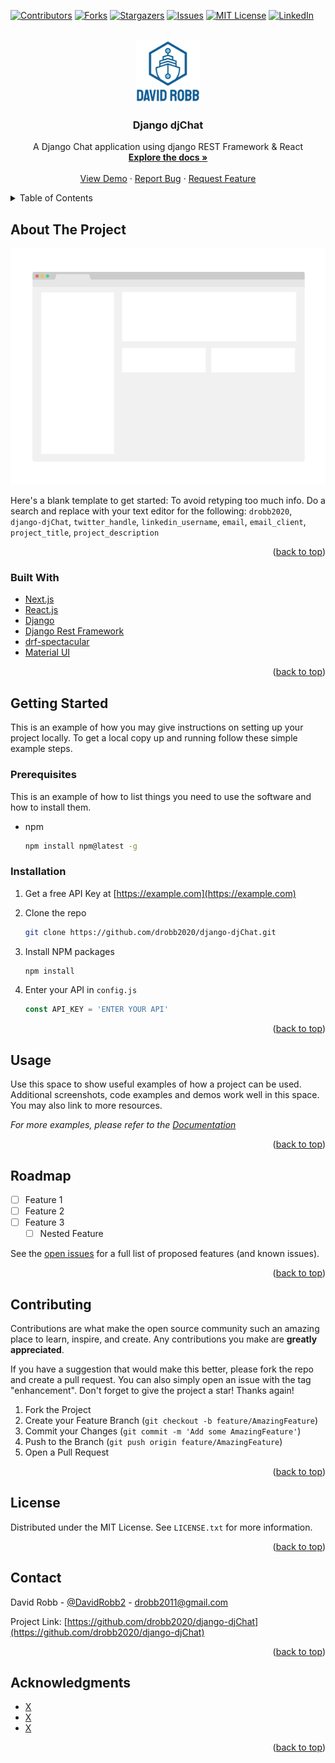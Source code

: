 <div id="top"></div>
<!--
*** Thanks for checking out the Best-README-Template. If you have a suggestion
*** that would make this better, please fork the repo and create a pull request
*** or simply open an issue with the tag "enhancement".
*** Don't forget to give the project a star!
*** Thanks again! Now go create something AMAZING! :D
-->

<!-- PROJECT SHIELDS -->
<!--
*** I'm using markdown "reference style" links for readability.
*** Reference links are enclosed in brackets [ ] instead of parentheses ( ).
*** See the bottom of this document for the declaration of the reference variables
*** for contributors-url, forks-url, etc. This is an optional, concise syntax you may use.
*** https://www.markdownguide.org/basic-syntax/#reference-style-links
-->

[![Contributors][contributors-shield]][contributors-url]
[![Forks][forks-shield]][forks-url]
[![Stargazers][stars-shield]][stars-url]
[![Issues][issues-shield]][issues-url]
[![MIT License][license-shield]][license-url]
[![LinkedIn][linkedin-shield]][linkedin-url]

<!-- PROJECT LOGO -->
<br />
<div align="center">
  <a href="https://github.com/drobb2020/django-djChat">
    <img src="assets/logo.png" alt="Logo" height="100">
  </a>

<h3 align="center">Django djChat</h3>

  <p align="center">
    A Django Chat application using django REST Framework & React
    <br />
    <a href="https://github.com/drobb2020/django-djChat"><strong>Explore the docs »</strong></a>
    <br />
    <br />
    <a href="https://github.com/drobb2020/django-djChat">View Demo</a>
    ·
    <a href="https://github.com/drobb2020/django-djChat/issues">Report Bug</a>
    ·
    <a href="https://github.com/drobb2020/django-djChat/issues">Request Feature</a>
  </p>
</div>

<!-- TABLE OF CONTENTS -->
<details>
  <summary>Table of Contents</summary>
  <ol>
    <li>
      <a href="#about-the-project">About The Project</a>
      <ul>
        <li><a href="#built-with">Built With</a></li>
      </ul>
    </li>
    <li>
      <a href="#getting-started">Getting Started</a>
      <ul>
        <li><a href="#prerequisites">Prerequisites</a></li>
        <li><a href="#installation">Installation</a></li>
      </ul>
    </li>
    <li><a href="#usage">Usage</a></li>
    <li><a href="#roadmap">Roadmap</a></li>
    <li><a href="#contributing">Contributing</a></li>
    <li><a href="#license">License</a></li>
    <li><a href="#contact">Contact</a></li>
    <li><a href="#acknowledgments">Acknowledgments</a></li>
  </ol>
</details>

<!-- ABOUT THE PROJECT -->

## About The Project

[![Product Name Screen Shot][product-screenshot]](https://example.com)

Here's a blank template to get started: To avoid retyping too much info. Do a search and replace with your text editor for the following: `drobb2020`, `django-djChat`, `twitter_handle`, `linkedin_username`, `email`, `email_client`, `project_title`, `project_description`

<p align="right">(<a href="#top">back to top</a>)</p>

### Built With

- [Next.js](https://nextjs.org/)
- [React.js](https://reactjs.org/)
- [Django](https://www.djangoproject.com/)
- [Django Rest Framework](https://www.django-rest-framework.org/)
- [drf-spectacular](https://drf-spectacular.readthedocs.io/en/latest/)
- [Material UI](https://mui.com/)
<!-- - [Bootstrap](https://getbootstrap.com/)
- [Tailwindcss](https://tailwindcss.com/)
- [Font Awesome](https://fontawesome.com/)
- [JQuery](https://jquery.com/)
- [HTMX](https://htmx.org/)
- [Alpine.js](https://alpinejs.dev/) -->

<p align="right">(<a href="#top">back to top</a>)</p>

<!-- GETTING STARTED -->

## Getting Started

This is an example of how you may give instructions on setting up your project locally.
To get a local copy up and running follow these simple example steps.

### Prerequisites

This is an example of how to list things you need to use the software and how to install them.

- npm

  ```sh
  npm install npm@latest -g
  ```

### Installation

1. Get a free API Key at [https://example.com](https://example.com)
2. Clone the repo

   ```sh
   git clone https://github.com/drobb2020/django-djChat.git
   ```

3. Install NPM packages

   ```sh
   npm install
   ```

4. Enter your API in `config.js`

   ```js
   const API_KEY = 'ENTER YOUR API'
   ```

<p align="right">(<a href="#top">back to top</a>)</p>

<!-- USAGE EXAMPLES -->

## Usage

Use this space to show useful examples of how a project can be used. Additional screenshots, code examples and demos work well in this space. You may also link to more resources.

_For more examples, please refer to the [Documentation](https://example.com)_

<p align="right">(<a href="#top">back to top</a>)</p>

<!-- ROADMAP -->

## Roadmap

- [ ] Feature 1
- [ ] Feature 2
- [ ] Feature 3
  - [ ] Nested Feature

See the [open issues](https://github.com/drobb2020/django-djChat/issues) for a full list of proposed features (and known issues).

<p align="right">(<a href="#top">back to top</a>)</p>

<!-- CONTRIBUTING -->

## Contributing

Contributions are what make the open source community such an amazing place to learn, inspire, and create. Any contributions you make are **greatly appreciated**.

If you have a suggestion that would make this better, please fork the repo and create a pull request. You can also simply open an issue with the tag "enhancement".
Don't forget to give the project a star! Thanks again!

1. Fork the Project
2. Create your Feature Branch (`git checkout -b feature/AmazingFeature`)
3. Commit your Changes (`git commit -m 'Add some AmazingFeature'`)
4. Push to the Branch (`git push origin feature/AmazingFeature`)
5. Open a Pull Request

<p align="right">(<a href="#top">back to top</a>)</p>

<!-- LICENSE -->

## License

Distributed under the MIT License. See `LICENSE.txt` for more information.

<p align="right">(<a href="#top">back to top</a>)</p>

<!-- CONTACT -->

## Contact

David Robb - [@DavidRobb2](https://twitter.com/DavidRobb2) - drobb2011@gmail.com

Project Link: [https://github.com/drobb2020/django-djChat](https://github.com/drobb2020/django-djChat)

<p align="right">(<a href="#top">back to top</a>)</p>

<!-- ACKNOWLEDGMENTS -->

## Acknowledgments

- [X](Him)
- [X](Her)
- [X](Them)

<p align="right">(<a href="#top">back to top</a>)</p>

<!-- MARKDOWN LINKS & IMAGES -->
<!-- https://www.markdownguide.org/basic-syntax/#reference-style-links -->

[contributors-shield]: https://img.shields.io/github/contributors/drobb2020/django-djChat.svg?style=for-the-badge
[contributors-url]: https://github.com/drobb2020/django-djChat/graphs/contributors
[forks-shield]: https://img.shields.io/github/forks/drobb2020/django-djChat.svg?style=for-the-badge
[forks-url]: https://github.com/drobb2020/django-djChat/network/members
[stars-shield]: https://img.shields.io/github/stars/drobb2020/django-djChat.svg?style=for-the-badge
[stars-url]: https://github.com/drobb2020/django-djChat/stargazers
[issues-shield]: https://img.shields.io/github/issues/drobb2020/django-djChat.svg?style=for-the-badge
[issues-url]: https://github.com/drobb2020/django-djChat/issues
[license-shield]: https://img.shields.io/github/license/drobb2020/django-djChat.svg?style=for-the-badge
[license-url]: https://github.com/drobb2020/django-djChat/blob/master/LICENSE.txt
[linkedin-shield]: https://img.shields.io/badge/-LinkedIn-black.svg?style=for-the-badge&logo=linkedin&colorB=555
[linkedin-url]: https://linkedin.com/in/david-robb-42436a20/
[product-screenshot]: assets/screenshot.png
